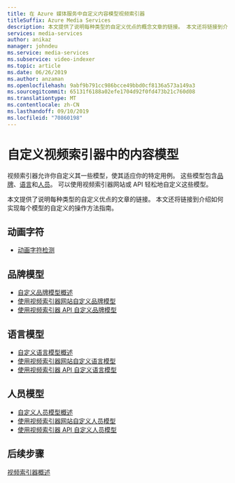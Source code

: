 ```yaml
---
title: 在 Azure 媒体服务中自定义内容模型视频索引器
titleSuffix: Azure Media Services
description: 本文提供了说明每种类型的自定义优点的概念文章的链接。 本文还将链接到介绍如何实现每个模型的自定义的操作方法指南。
services: media-services
author: anikaz
manager: johndeu
ms.service: media-services
ms.subservice: video-indexer
ms.topic: article
ms.date: 06/26/2019
ms.author: anzaman
ms.openlocfilehash: 9abf9b791cc986bcce49bbd0cf8136a573a149a3
ms.sourcegitcommit: 65131f6188a02efe1704d92f0fd473b21c760d08
ms.translationtype: MT
ms.contentlocale: zh-CN
ms.lasthandoff: 09/10/2019
ms.locfileid: "70860198"
---
```

# <a name="customizing-content-models-in-video-indexer"></a>自定义视频索引器中的内容模型

视频索引器允许你自定义其一些模型，使其适应你的特定用例。 这些模型包含[品牌](customize-brands-model-overview.md)、[语言](customize-language-model-overview.md)和[人员](customize-person-model-overview.md)。 可以使用视频索引器网站或 API 轻松地自定义这些模型。

本文提供了说明每种类型的自定义优点的文章的链接。 本文还将链接到介绍如何实现每个模型的自定义的操作方法指南。

## <a name="animated-characters"></a>动画字符

* [动画字符检测](animated-characters-recognition.md)

## <a name="brands-model"></a>品牌模型

* [自定义品牌模型概述](customize-brands-model-overview.md)
* [使用视频索引器网站自定义品牌模型](customize-brands-model-with-website.md)
* [使用视频索引器 API 自定义品牌模型](customize-brands-model-with-api.md)
 
## <a name="language-model"></a>语言模型

* [自定义语言模型概述](customize-language-model-overview.md)
* [使用视频索引器网站自定义语言模型](customize-language-model-with-website.md)
* [使用视频索引器 API 自定义语言模型](customize-language-model-with-api.md)
 
## <a name="person-model"></a>人员模型

* [自定义人员模型概述](customize-person-model-overview.md)
* [使用视频索引器网站自定义人员模型](customize-person-model-with-website.md)
* [使用视频索引器 API 自定义人员模型](customize-person-model-with-api.md)

## <a name="next-steps"></a>后续步骤

[视频索引器概述](video-indexer-overview.md)
